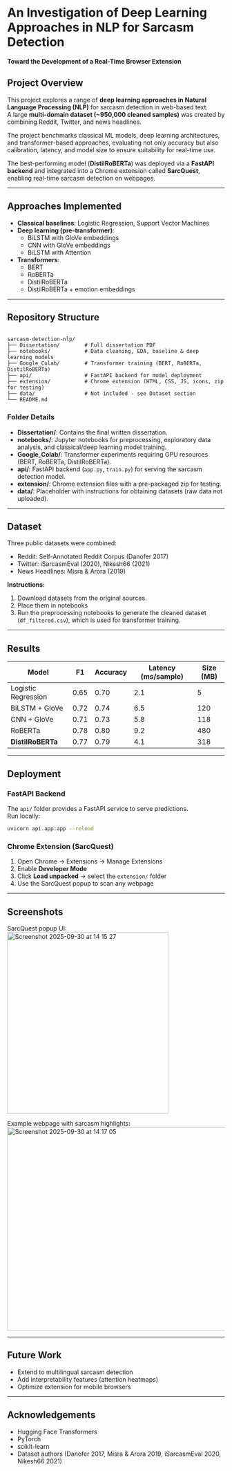 # An Investigation of Deep Learning Approaches in NLP for Sarcasm Detection  
**Toward the Development of a Real-Time Browser Extension**

## Project Overview  
This project explores a range of **deep learning approaches in Natural Language Processing (NLP)** for sarcasm detection in web-based text.  
A large **multi-domain dataset (~950,000 cleaned samples)** was created by combining Reddit, Twitter, and news headlines.  

The project benchmarks classical ML models, deep learning architectures, and transformer-based approaches, evaluating not only accuracy but also calibration, latency, and model size to ensure suitability for real-time use.  

The best-performing model (**DistilRoBERTa**) was deployed via a **FastAPI backend** and integrated into a Chrome extension called **SarcQuest**, enabling real-time sarcasm detection on webpages.  

---

## Approaches Implemented  
- **Classical baselines**: Logistic Regression, Support Vector Machines  
- **Deep learning (pre-transformer)**:  
  - BiLSTM with GloVe embeddings  
  - CNN with GloVe embeddings  
  - BiLSTM with Attention  
- **Transformers**:  
  - BERT  
  - RoBERTa  
  - DistilRoBERTa  
  - DistilRoBERTa + emotion embeddings  

---

## Repository Structure  

```

sarcasm-detection-nlp/
├── Dissertation/        # Full dissertation PDF
├── notebooks/           # Data cleaning, EDA, baseline & deep learning models
├── Google_Colab/        # Transformer training (BERT, RoBERTa, DistilRoBERTa)
├── api/                 # FastAPI backend for model deployment
├── extension/           # Chrome extension (HTML, CSS, JS, icons, zip for testing)
├── data/                # Not included - see Dataset section
└── README.md

```

### Folder Details  
- **Dissertation/**: Contains the final written dissertation.  
- **notebooks/**: Jupyter notebooks for preprocessing, exploratory data analysis, and classical/deep learning model training.  
- **Google_Colab/**: Transformer experiments requiring GPU resources (BERT, RoBERTa, DistilRoBERTa).  
- **api/**: FastAPI backend (`app.py`, `train.py`) for serving the sarcasm detection model.  
- **extension/**: Chrome extension files with a pre-packaged zip for testing.  
- **data/**: Placeholder with instructions for obtaining datasets (raw data not uploaded).  

---

## Dataset  
Three public datasets were combined:  
- Reddit: Self-Annotated Reddit Corpus (Danofer 2017)  
- Twitter: iSarcasmEval (2020), Nikesh66 (2021)  
- News Headlines: Misra & Arora (2019)  

**Instructions:**  
1. Download datasets from the original sources.  
2. Place them in notebooks
3. Run the preprocessing notebooks to generate the cleaned dataset (`df_filtered.csv`), which is used for transformer training.  

---

## Results  

| Model                 | F1   | Accuracy | Latency (ms/sample) | Size (MB) |
|-----------------------|------|----------|----------------------|-----------|
| Logistic Regression   | 0.65 | 0.70     | 2.1                  | 5         |
| BiLSTM + GloVe        | 0.72 | 0.74     | 6.5                  | 120       |
| CNN + GloVe           | 0.71 | 0.73     | 5.8                  | 118       |
| RoBERTa               | 0.78 | 0.80     | 9.2                  | 480       |
| **DistilRoBERTa**     | 0.77 | 0.79     | 4.1                  | 318       |

---

## Deployment  

### FastAPI Backend  
The `api/` folder provides a FastAPI service to serve predictions.  
Run locally:  
```bash
uvicorn api.app:app --reload
````

### Chrome Extension (SarcQuest)

1. Open Chrome → Extensions → Manage Extensions
2. Enable **Developer Mode**
3. Click **Load unpacked** → select the `extension/` folder
4. Use the SarcQuest popup to scan any webpage

---

## Screenshots

SarcQuest popup UI: 
<img width="373" height="420" alt="Screenshot 2025-09-30 at 14 15 27" src="https://github.com/user-attachments/assets/01ba169e-f9fd-4b9f-81d8-47b4ba314a48" />

Example webpage with sarcasm highlights: 
<img width="813" height="471" alt="Screenshot 2025-09-30 at 14 17 05" src="https://github.com/user-attachments/assets/40c0b2bc-99d2-4b69-8521-9706482a2bac" />

---

## Future Work

* Extend to multilingual sarcasm detection
* Add interpretability features (attention heatmaps)
* Optimize extension for mobile browsers

---

## Acknowledgements

* Hugging Face Transformers
* PyTorch
* scikit-learn
* Dataset authors (Danofer 2017, Misra & Arora 2019, iSarcasmEval 2020, Nikesh66 2021)

```
